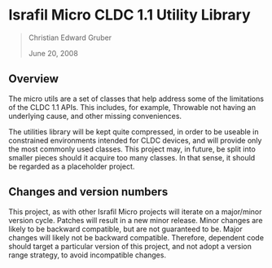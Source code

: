 # Israfil Micro CLDC 1.1 Utility Library

> Christian Edward Gruber
>
> June 20, 2008

## Overview

The micro utils are a set of classes that help address some of the limitations
of the CLDC 1.1 APIs. This includes, for example, Throwable not having an
underlying cause, and other missing conveniences.

The utilities library will be kept quite compressed, in order to be useable
in constrained environments intended for CLDC devices, and will provide only
the most commonly used classes. This project may, in future, be split into
smaller pieces should it acquire too many classes. In that sense, it should
be regarded as a placeholder project.

## Changes and version numbers

This project, as with other Israfil Micro projects will iterate on a major/minor
version cycle. Patches will result in a new minor release. Minor changes are
likely to be backward compatible, but are not guaranteed to be. Major changes
will likely not be backward compatible. Therefore, dependent code should
target a particular version of this project, and not adopt a version range
strategy, to avoid incompatible changes.
